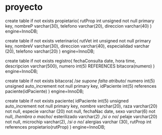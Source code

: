 # proyecto
create table if not exists propietario(
	rutProp int unsigned not null primary key,
    nombreP varchar(30),
    telefono varchar(20),
    direccion varchar(40)
) engine=InnoDB;

create table if not exists veterinario(
	rutVet int unsigned not null primary key,
    nombreV varchar(30),
    direccion varchar(40),
    especialidad varchar (20),
    telefono varchar(20)
) engine=InnoDB;

create table if not exists registro(
	fechaConsulta date,
    hora time,
    descripcion varchar(500),
    numero int(5) REFERENCES bitacora(numero)
) engine=InnoDB;

create table if not exists bitacora( /*se supone falta atributo*/
	numero int(5) unsigned auto_increment not null primary key,
    idPaciente int(5) references paciente(idPaciente)
) engine=InnoDB;

create table if not exists paciente(
	idPaciente int(5) unsigned auto_increment not null primary key,
    nombre varchar(20),
    raza varchar(20) not null,
    especie varchar (20) not null,
    fechaNac date,
    sexo varchar(6) not null, /*hembra o macho*/
    esterilizado varchar(2) ,/*si o no*/
    pelaje varchar(20) not null,
    microchip varchar(2), /*si o no*/
    alergias varchar (30),
    rutProp int references propietario(rutProp)
) engine=InnoDB;
